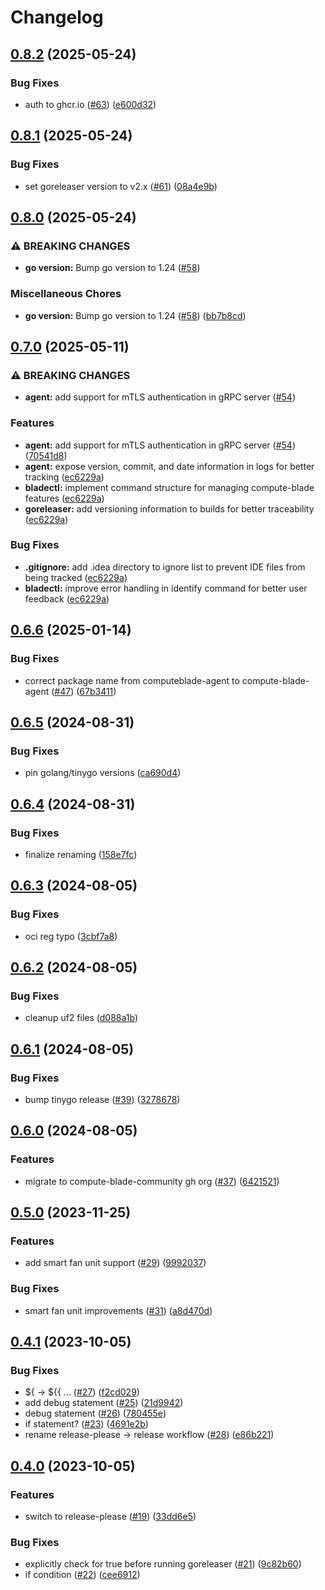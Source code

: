 # Changelog

## [0.8.2](https://github.com/compute-blade-community/compute-blade-agent/compare/v0.8.1...v0.8.2) (2025-05-24)

### Bug Fixes

* auth to ghcr.io ([#63](https://github.com/compute-blade-community/compute-blade-agent/issues/63)) ([e600d32](https://github.com/compute-blade-community/compute-blade-agent/commit/e600d3245317eafe7df0090e7bc6f1dff45a5693))

## [0.8.1](https://github.com/compute-blade-community/compute-blade-agent/compare/v0.8.0...v0.8.1) (2025-05-24)

### Bug Fixes

* set goreleaser version to v2.x ([#61](https://github.com/compute-blade-community/compute-blade-agent/issues/61)) ([08a4e9b](https://github.com/compute-blade-community/compute-blade-agent/commit/08a4e9bca67f53e69fec3ce4cdf93344f2cf1327))

## [0.8.0](https://github.com/compute-blade-community/compute-blade-agent/compare/v0.7.0...v0.8.0) (2025-05-24)

### ⚠ BREAKING CHANGES

* **go version:** Bump go version to 1.24 ([#58](https://github.com/compute-blade-community/compute-blade-agent/issues/58))

### Miscellaneous Chores

* **go version:** Bump go version to 1.24 ([#58](https://github.com/compute-blade-community/compute-blade-agent/issues/58)) ([bb7b8cd](https://github.com/compute-blade-community/compute-blade-agent/commit/bb7b8cd55d88954bb2632606e12b2c9eb057690a))

## [0.7.0](https://github.com/compute-blade-community/compute-blade-agent/compare/v0.6.6...v0.7.0) (2025-05-11)

### ⚠ BREAKING CHANGES

* **agent:** add support for mTLS authentication in gRPC server ([#54](https://github.com/compute-blade-community/compute-blade-agent/issues/54))

### Features

* **agent:** add support for mTLS authentication in gRPC server ([#54](https://github.com/compute-blade-community/compute-blade-agent/issues/54)) ([70541d8](https://github.com/compute-blade-community/compute-blade-agent/commit/70541d86bad675a153daf8b5c80a92de204502ab))
* **agent:** expose version, commit, and date information in logs for better tracking ([ec6229a](https://github.com/compute-blade-community/compute-blade-agent/commit/ec6229ad86b4eff06e40c805f8e4f216fe844c18))
* **bladectl:** implement command structure for managing compute-blade features ([ec6229a](https://github.com/compute-blade-community/compute-blade-agent/commit/ec6229ad86b4eff06e40c805f8e4f216fe844c18))
* **goreleaser:** add versioning information to builds for better traceability ([ec6229a](https://github.com/compute-blade-community/compute-blade-agent/commit/ec6229ad86b4eff06e40c805f8e4f216fe844c18))

### Bug Fixes

* **.gitignore:** add .idea directory to ignore list to prevent IDE files from being tracked ([ec6229a](https://github.com/compute-blade-community/compute-blade-agent/commit/ec6229ad86b4eff06e40c805f8e4f216fe844c18))
* **bladectl:** improve error handling in identify command for better user feedback ([ec6229a](https://github.com/compute-blade-community/compute-blade-agent/commit/ec6229ad86b4eff06e40c805f8e4f216fe844c18))

## [0.6.6](https://github.com/compute-blade-community/compute-blade-agent/compare/v0.6.5...v0.6.6) (2025-01-14)

### Bug Fixes

* correct package name from computeblade-agent to compute-blade-agent ([#47](https://github.com/compute-blade-community/compute-blade-agent/issues/47)) ([67b3411](https://github.com/compute-blade-community/compute-blade-agent/commit/67b3411e32df10673c5f3bab8b76f31f366cf3ab))

## [0.6.5](https://github.com/compute-blade-community/compute-blade-agent/compare/v0.6.4...v0.6.5) (2024-08-31)

### Bug Fixes

* pin golang/tinygo versions ([ca690d4](https://github.com/compute-blade-community/compute-blade-agent/commit/ca690d418f099881b6aafdb2ca4be3cee6ac73fc))

## [0.6.4](https://github.com/compute-blade-community/compute-blade-agent/compare/v0.6.3...v0.6.4) (2024-08-31)

### Bug Fixes

* finalize renaming ([158e7fc](https://github.com/compute-blade-community/compute-blade-agent/commit/158e7fc1bde46e66327d70f87743df39070c2753))

## [0.6.3](https://github.com/compute-blade-community/compute-blade-agent/compare/v0.6.2...v0.6.3) (2024-08-05)

### Bug Fixes

* oci reg typo ([3cbf7a8](https://github.com/compute-blade-community/compute-blade-agent/commit/3cbf7a8733dedde834f7392de0851c971a6e3a05))

## [0.6.2](https://github.com/compute-blade-community/compute-blade-agent/compare/v0.6.1...v0.6.2) (2024-08-05)

### Bug Fixes

* cleanup uf2 files ([d088a1b](https://github.com/compute-blade-community/compute-blade-agent/commit/d088a1ba0a1adba7694a7d2d3b7d49bb9c72fe0c))

## [0.6.1](https://github.com/compute-blade-community/compute-blade-agent/compare/v0.6.0...v0.6.1) (2024-08-05)

### Bug Fixes

* bump tinygo release ([#39](https://github.com/compute-blade-community/compute-blade-agent/issues/39)) ([3278678](https://github.com/compute-blade-community/compute-blade-agent/commit/32786787683e2a0cd42b63b92fe7dd2c41bb6e8f))

## [0.6.0](https://github.com/compute-blade-community/compute-blade-agent/compare/v0.5.0...v0.6.0) (2024-08-05)

### Features

* migrate to compute-blade-community gh org ([#37](https://github.com/compute-blade-community/compute-blade-agent/issues/37)) ([6421521](https://github.com/compute-blade-community/compute-blade-agent/commit/6421521bfc94a6211ed084bf8913f413e27e5b14))

## [0.5.0](https://github.com/github.com/compute-blade-community/compute-blade-agent/compare/v0.4.1...v0.5.0) (2023-11-25)

### Features

* add smart fan unit support ([#29](https://github.com/github.com/compute-blade-community/compute-blade-agent/issues/29)) ([9992037](https://github.com/github.com/compute-blade-community/compute-blade-agent/commit/99920370fba8176dc34243d28281aa343f437fc5))

### Bug Fixes

* smart fan unit improvements ([#31](https://github.com/github.com/compute-blade-community/compute-blade-agent/issues/31)) ([a8d470d](https://github.com/github.com/compute-blade-community/compute-blade-agent/commit/a8d470d4f9ec2749e1067474805f67639cd24c09))

## [0.4.1](https://github.com/github.com/compute-blade-community/compute-blade-agent/compare/v0.4.0...v0.4.1) (2023-10-05)

### Bug Fixes

* ${ -&gt; ${{ ... ([#27](https://github.com/github.com/compute-blade-community/compute-blade-agent/issues/27)) ([f2cd029](https://github.com/github.com/compute-blade-community/compute-blade-agent/commit/f2cd029d83329085354acb7ed68da390dfe9aee4))
* add debug statement ([#25](https://github.com/github.com/compute-blade-community/compute-blade-agent/issues/25)) ([21d9942](https://github.com/github.com/compute-blade-community/compute-blade-agent/commit/21d99426293b724f53f0de594fce21e5c49724f8))
* debug statement ([#26](https://github.com/github.com/compute-blade-community/compute-blade-agent/issues/26)) ([780455e](https://github.com/github.com/compute-blade-community/compute-blade-agent/commit/780455e749a6acd896ce862ac565f1d1f5467c20))
* if statement? ([#23](https://github.com/github.com/compute-blade-community/compute-blade-agent/issues/23)) ([4691e2b](https://github.com/github.com/compute-blade-community/compute-blade-agent/commit/4691e2b3d71b9c28ebbed31b564c5356713b91f9))
* rename release-please -&gt; release workflow ([#28](https://github.com/github.com/compute-blade-community/compute-blade-agent/issues/28)) ([e86b221](https://github.com/github.com/compute-blade-community/compute-blade-agent/commit/e86b221aa886f11d6303521787ca4c755b114a6e))

## [0.4.0](https://github.com/github.com/compute-blade-community/compute-blade-agent/compare/v0.3.4...v0.4.0) (2023-10-05)

### Features

* switch to release-please ([#19](https://github.com/github.com/compute-blade-community/compute-blade-agent/issues/19)) ([33dd6e5](https://github.com/github.com/compute-blade-community/compute-blade-agent/commit/33dd6e5adf45d2b59c1af061c7e78c9426329f15))

### Bug Fixes

* explicitly check for true before running goreleaser ([#21](https://github.com/github.com/compute-blade-community/compute-blade-agent/issues/21)) ([9c82b60](https://github.com/github.com/compute-blade-community/compute-blade-agent/commit/9c82b60fd88718ad90a9a0aa774ffc4bcdd18d3f))
* if condition ([#22](https://github.com/github.com/compute-blade-community/compute-blade-agent/issues/22)) ([cee6912](https://github.com/github.com/compute-blade-community/compute-blade-agent/commit/cee6912f5768a310c2758c8755b9ed1985b10d23))
